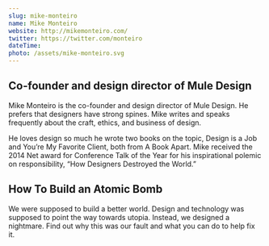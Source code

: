 ```yaml
---
slug: mike-monteiro
name: Mike Monteiro
website: http://mikemonteiro.com/
twitter: https://twitter.com/monteiro
dateTime:
photo: /assets/mike-monteiro.svg
---
```


## Co-founder and design director of Mule Design

Mike Monteiro is the co-founder and design director of Mule Design. He prefers
that designers have strong spines. Mike writes and speaks frequently about the
craft, ethics, and business of design.

He loves design so much he wrote two books on the topic, Design is a Job and
You’re My Favorite Client, both from A Book Apart. Mike received the 2014 Net
award for Conference Talk of the Year for his inspirational polemic on
responsibility, “How Designers Destroyed the World.”

## How To Build an Atomic Bomb

We were supposed to build a better world. Design and technology was supposed to point the way towards utopia. Instead, we designed a nightmare. Find out why this was our fault and what you can do to help fix it.
